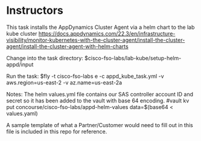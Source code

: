 Instructors
============

This task installs the AppDynamics Cluster Agent via a helm chart to the lab kube cluster
https://docs.appdynamics.com/22.3/en/infrastructure-visibility/monitor-kubernetes-with-the-cluster-agent/install-the-cluster-agent/install-the-cluster-agent-with-helm-charts

Change into the task directory:
$cisco-fso-labs/lab-kube/setup-helm-appd/input

Run the task:
$fly -t cisco-fso-labs e -c appd_kube_task.yml -v aws.region=us-east-2 -v az.name=us-east-2a

Notes:
The helm values.yml file contains our SAS controller account ID and secret so it has been added to the vault with base 64 encoding.
#vault kv put concourse/cisco-fso-labs/appd-helm-values data=$(base64 < values.yaml)

A sample template of what a Partner/Customer would need to fill out in this file is included in this repo for reference.







